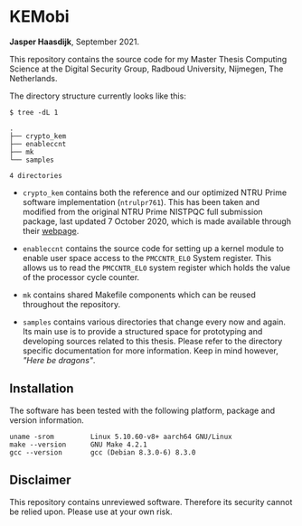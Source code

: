 # KEMobi

**Jasper Haasdijk**, September 2021.

This repository contains the source code for my Master Thesis Computing Science
at the Digital Security Group, Radboud University, Nijmegen, The Netherlands.

The directory structure currently looks like this:

```
$ tree -dL 1

.
├── crypto_kem
├── enableccnt
├── mk
└── samples

4 directories
```

- `crypto_kem` contains both the reference and our optimized NTRU Prime software
implementation (`ntrulpr761`). This has been taken and modified from the
original NTRU Prime NISTPQC full submission package, last updated 7 October
2020, which is made available through their
[webpage](https://ntruprime.cr.yp.to/).

- `enableccnt` contains the source code for setting up a kernel module to enable
user space access to the `PMCCNTR_EL0` System register. This allows us to read
the `PMCCNTR_EL0` system register which holds the value of the processor cycle
counter.

- `mk` contains shared Makefile components which can be reused throughout the
repository.

- `samples` contains various directories that change every now and again. Its
main use is to provide a structured space for prototyping and developing sources
related to this thesis. Please refer to the directory specific documentation for
more information. Keep in mind however, _"Here be dragons"_.

## Installation

The software has been tested with the following platform, package and version
information.

```
uname -srom         Linux 5.10.60-v8+ aarch64 GNU/Linux
make --version      GNU Make 4.2.1
gcc --version       gcc (Debian 8.3.0-6) 8.3.0
```

## Disclaimer

This repository contains unreviewed software. Therefore its security cannot be
relied upon. Please use at your own risk.
